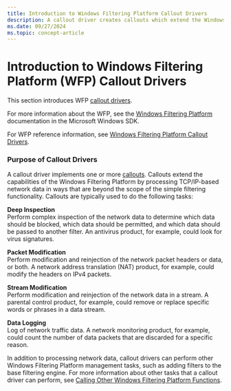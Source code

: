 ```yaml
---
title: Introduction to Windows Filtering Platform Callout Drivers
description: A callout driver creates callouts which extend the Windows Filtering Platform by processing TCP/IP network data in more advanced ways than basic filtering can handle.
ms.date: 09/27/2024
ms.topic: concept-article
---
```


# Introduction to Windows Filtering Platform (WFP) Callout Drivers


This section introduces WFP [callout drivers](callout-driver.md). 

For more information about the WFP, see the [Windows Filtering Platform](/windows/win32/fwp/windows-filtering-platform-start-page) documentation in the Microsoft Windows SDK.

For WFP reference information, see [Windows Filtering Platform Callout Drivers](/windows-hardware/drivers/ddi/_netvista/#windows-filtering-platform-callout-drivers).

### Purpose of Callout Drivers

A callout driver implements one or more [callouts](callout.md). Callouts extend the capabilities of the Windows Filtering Platform by processing TCP/IP-based network data in ways that are beyond the scope of the simple filtering functionality. Callouts are typically used to do the following tasks:

<a href="" id="deep-inspection-------"></a>**Deep Inspection**   
Perform complex inspection of the network data to determine which data should be blocked, which data should be permitted, and which data should be passed to another filter. An antivirus product, for example, could look for virus signatures.

<a href="" id="packet-modification-------"></a>**Packet Modification**   
Perform modification and reinjection of the network packet headers or data, or both. A network address translation (NAT) product, for example, could modify the headers on IPv4 packets.

<a href="" id="stream-modification-------"></a>**Stream Modification**   
Perform modification and reinjection of the network data in a stream. A parental control product, for example, could remove or replace specific words or phrases in a data stream.

<a href="" id="data-logging-------"></a>**Data Logging**   
Log of network traffic data. A network monitoring product, for example, could count the number of data packets that are discarded for a specific reason.

In addition to processing network data, callout drivers can perform other Windows Filtering Platform management tasks, such as adding filters to the base filtering engine. For more information about other tasks that a callout driver can perform, see [Calling Other Windows Filtering Platform Functions](calling-other-windows-filtering-platform-functions.md).

 

